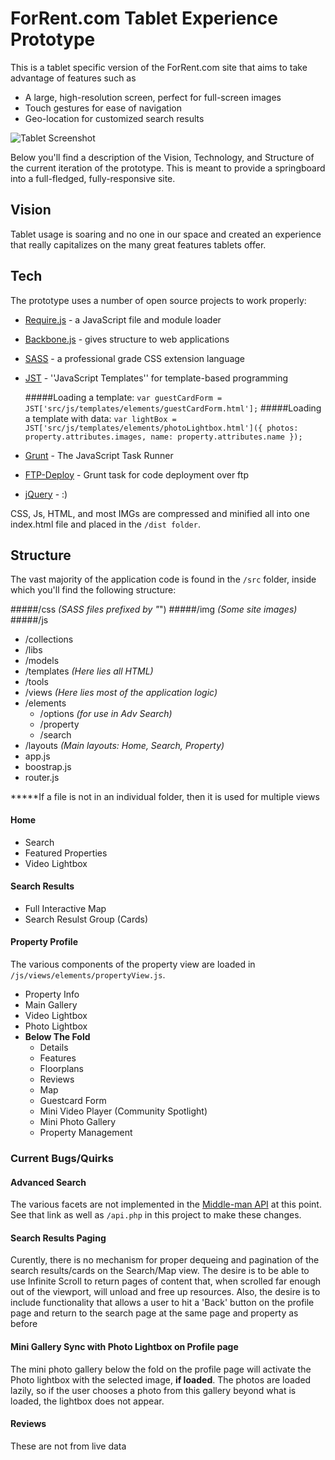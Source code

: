 ForRent.com Tablet Experience Prototype
=========

This is a tablet specific version of the ForRent.com site that aims to take advantage of features such as

  - A large, high-resolution screen, perfect for full-screen images
  - Touch gestures for ease of navigation
  - Geo-location for customized search results

![Tablet Screenshot](http://i.imgur.com/1I5bnLk.png)

Below you'll find a description of the Vision, Technology, and Structure of the current iteration of the prototype.  This is meant to provide a springboard into a full-fledged, fully-responsive site.


Vision
-----------

Tablet usage is soaring and no one in our space and created an experience that really capitalizes on the many great features tablets offer.

Tech
-----------

The prototype uses a number of open source projects to work properly:

* [Require.js] - a JavaScript file and module loader
* [Backbone.js] - gives structure to web applications
* [SASS] - a professional grade CSS extension language
* [JST] - ''JavaScript Templates'' for template-based programming
        
    #####Loading a template:
        `var guestCardForm = JST['src/js/templates/elements/guestCardForm.html'];`
    #####Loading a template with data:
        `var lightBox = JST['src/js/templates/elements/photoLightbox.html']({
            photos: property.attributes.images,
            name: property.attributes.name
        });`

* [Grunt] - The JavaScript Task Runner
* [FTP-Deploy] - Grunt task for code deployment over ftp
* [jQuery] - :) 

CSS, Js, HTML, and most IMGs are compressed and minified all into one index.html file and placed in the `/dist folder`.


Structure
--------------

The vast majority of the application code is found in the `/src` folder, inside which you'll find the following structure:

#####/css _(SASS files prefixed by "_")
#####/img _(Some site images)_
#####/js
 - /collections
 - /libs
 - /models
 - /templates _(Here lies all HTML)_
 - /tools
 - /views _(Here lies most of the application logic)_
  - /elements
    - /options _(for use in Adv Search)_
    - /property
    - /search
  - /layouts _(Main layouts: Home, Search, Property)_
 - app.js
 - boostrap.js
 - router.js

*****If a file is not in an individual folder, then it is used for multiple views

#### Home
 * Search
 * Featured Properties
 * Video Lightbox

#### Search Results
 * Full Interactive Map 
 * Search Resulst Group (Cards)


#### Property Profile
The various components of the property view are loaded in `/js/views/elements/propertyView.js`.
 * Property Info
 * Main Gallery
 * Video Lightbox
 * Photo Lightbox
 * **Below The Fold**
    * Details
    * Features
    * Floorplans
    * Reviews
    * Map
    * Guestcard Form
    * Mini Video Player (Community Spotlight)
    * Mini Photo Gallery
    * Property Management

### Current Bugs/Quirks

#### Advanced Search
The various facets are not implemented in the [Middle-man API] at this point.  See that link as well as `/api.php` in this project to make these changes.

#### Search Results Paging
Curently, there is no mechanism for proper dequeing and pagination of the search results/cards on the Search/Map view.  The desire is to be able to use Infinite Scroll to return pages of content that, when scrolled far enough out of the viewport, will unload and free up resources.  Also, the desire is to include functionality that allows a user to hit a 'Back' button on the profile page and return to the search page at the same page and property as before

#### Mini Gallery Sync with Photo Lightbox on Profile page
The mini photo gallery below the fold on the profile page will activate the Photo lightbox with the selected image, **if loaded**. The photos are loaded lazily, so if the user chooses a photo from this gallery beyond what is loaded, the lightbox does not appear.

#### Reviews
These are not from live data

[Require.js]:http://requirejs.org/
[Backbone.js]:http://backbonejs.org/
[SASS]:http://sass-lang.com/
[JST]:https://code.google.com/p/trimpath/wiki/JavaScriptTemplates
[Grunt]:http://gruntjs.com/
[FTP-Deploy]:https://github.com/zonak/grunt-ftp-deploy
[jQuery]:http://jquery.com/
[Middle-man API]:https://github.com/shawnmelton/FR-Tablet-Proto-API